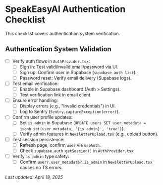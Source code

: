 
# SpeakEasyAI Authentication Checklist

This checklist covers authentication system verification.

## Authentication System Validation

- [ ] Verify auth flows in `AuthProvider.tsx`:
  - [ ] Sign in: Test valid/invalid email/password via UI.
  - [ ] Sign up: Confirm user in Supabase (`supabase auth list`).
  - [ ] Password reset: Verify email delivery (Supabase logs).
- [ ] Test email verification:
  - [ ] Enable in Supabase dashboard (Auth > Settings).
  - [ ] Test verification link in email client.
- [ ] Ensure error handling:
  - [ ] Display errors (e.g., "Invalid credentials") in UI.
  - [ ] Log to Sentry (`Sentry.captureException(error)`).
- [ ] Confirm user profile updates:
  - [ ] Set `is_admin` in Supabase (`UPDATE users SET user_metadata = jsonb_set(user_metadata, '{is_admin}', 'true')`).
  - [ ] Verify admin features in `NewsletterUpload.tsx` (e.g., upload button).
- [ ] Test session persistence:
  - [ ] Refresh page; confirm `user` via `useAuth`.
  - [ ] Check `supabase.auth.getSession()` in `AuthProvider.tsx`.
- [ ] Verify `is_admin` type safety:
  - [ ] Confirm `user?.user_metadata?.is_admin` in `NewsletterUpload.tsx` causes no TS errors.

_Last updated: April 18, 2025_
